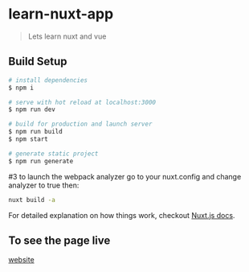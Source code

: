 # learn-nuxt-app

> Lets learn nuxt and vue

## Build Setup

```bash
# install dependencies
$ npm i

# serve with hot reload at localhost:3000
$ npm run dev

# build for production and launch server
$ npm run build
$ npm start

# generate static project
$ npm run generate
```

#3 to launch the webpack analyzer go to your nuxt.config and change analyzer to true then:

```bash
nuxt build -a
```

For detailed explanation on how things work, checkout [Nuxt.js docs](https://nuxtjs.org).

## To see the page live

[website](https://debs-obrien.github.io/get-started-with-nuxt)
